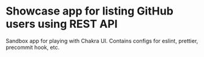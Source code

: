 # Showcase app for listing GitHub users using REST API

Sandbox app for playing with Chakra UI. Contains configs for eslint, prettier,
precommit hook, etc.

